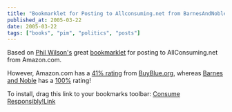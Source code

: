 ```yaml
---
title: "Bookmarklet for Posting to Allconsuming.net from BarnesAndNoble.com"
published_at: 2005-03-22
date: 2005-03-22
tags: ["books", "pim", "politics", "posts"]
---
```

Based on [Phil Wilson's](http://philwilson.org) great [bookmarklet](http://philwilson.org/blog/2004/09/allconsumingnet-amazon-bookmarklet.html) for posting to AllConsuming.net from Amazon.com.  

However, Amazon.com has a [41\% rating](http://www.buyblue.org/detail.php?corpId=34\#) from [BuyBlue.org](http://www.buyblue.org/), whereas [Barnes and Noble](http://www.bn.com) has a [100\%](http://www.buyblue.org/detail.php?corpId=43) rating!  

To install, drag this link to your bookmarks toolbar: [Consume  Responsibly!](//www.allconsuming.net/item.cgi?isbn=)[Link](http://philwilson.org/blog/2004/09/allconsumingnet-amazon-bookmarklet.html)